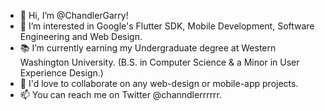 - 👋 Hi, I’m @ChandlerGarry!
- 👀 I’m interested in Google's Flutter SDK, Mobile Development, Software Engineering and Web Design.
- 📚 I’m currently earning my Undergraduate degree at Western Washington University. (B.S. in Computer Science & a Minor in User Experience Design.)
- 🤝 I'd love to collaborate on any web-design or mobile-app projects.
- 📫 You can reach me on Twitter @channdlerrrrrr.

<!---
ChandlerGarry/ChandlerGarry is a ✨ special ✨ repository because its `README.md` (this file) appears on your GitHub profile.
You can click the Preview link to take a look at your changes.
--->
